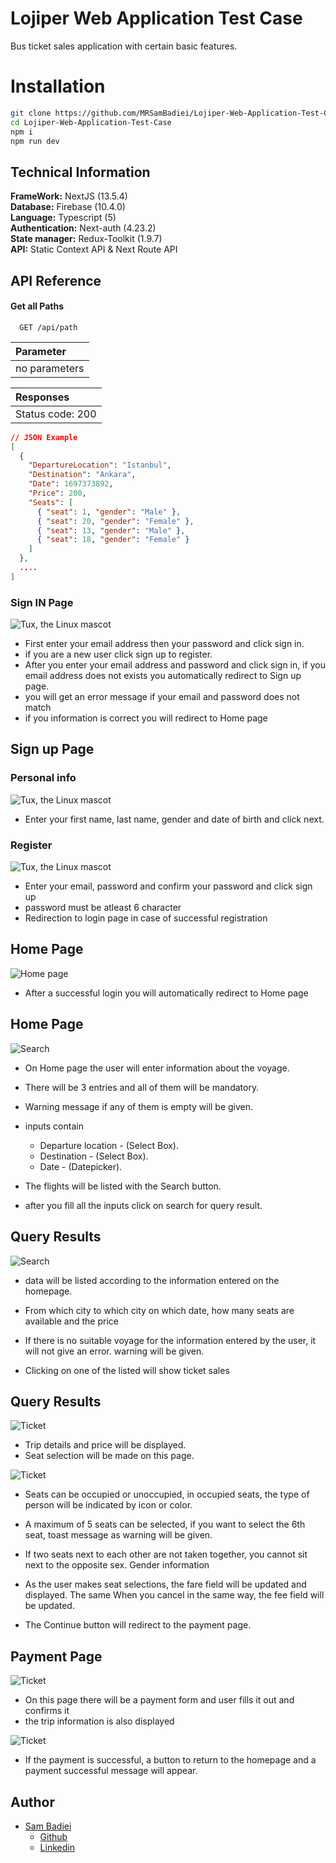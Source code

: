# Lojiper Web Application Test Case

Bus ticket sales application with certain basic features.

# Installation

```bash
git clone https://github.com/MRSamBadiei/Lojiper-Web-Application-Test-Case.git
cd Lojiper-Web-Application-Test-Case
npm i
npm run dev
```

## Technical Information

**FrameWork:** NextJS (13.5.4)\
**Database:** Firebase (10.4.0)\
**Language:** Typescript (5)\
**Authentication:** Next-auth (4.23.2)\
**State manager:** Redux-Toolkit (1.9.7)\
**API:** Static Context API & Next Route API

## API Reference

#### Get all Paths

```http
  GET /api/path
```

| Parameter     |
| :------------ |
| no parameters |

| Responses        |
| :--------------- |
| Status code: 200 |

```json
// JSON Example
[
  {
    "DepartureLocation": "Istanbul",
    "Destination": "Ankara",
    "Date": 1697373892,
    "Price": 200,
    "Seats": [
      { "seat": 1, "gender": "Male" },
      { "seat": 20, "gender": "Female" },
      { "seat": 13, "gender": "Male" },
      { "seat": 18, "gender": "Female" }
    ]
  },
  ....
]
```

### Sign IN Page

![Tux, the Linux mascot](https://firebasestorage.googleapis.com/v0/b/bus-ticket-d6b60.appspot.com/o/Screenshot%202023-10-11%20at%2020.26%201.jpg?alt=media&token=c1de867d-5ca9-4f52-81dc-4d8f7551f5f3&_gl=1*fg9nff*_ga*NDM2MTkxODA1LjE2OTYxNzAxNDI.*_ga_CW55HF8NVT*MTY5NzA0NTQyNi4xMi4xLjE2OTcwNDYwMTIuMTEuMC4w)

- First enter your email address then your password and click sign in.
- if you are a new user click sign up to register.
- After you enter your email address and password and click sign in, if you email address does not exists you automatically redirect to Sign up page.
- you will get an error message if your email and password does not match
- if you information is correct you will redirect to Home page

## Sign up Page

### Personal info

![Tux, the Linux mascot](https://firebasestorage.googleapis.com/v0/b/bus-ticket-d6b60.appspot.com/o/Screenshot%202023-10-11%20at%2020.42%201.jpg?alt=media&token=2cd84d5f-0e73-4363-beb3-aff7eb61bac7&_gl=1*1fy5plf*_ga*NDM2MTkxODA1LjE2OTYxNzAxNDI.*_ga_CW55HF8NVT*MTY5NzA0NTQyNi4xMi4xLjE2OTcwNDYyMjkuMzYuMC4w)

- Enter your first name, last name, gender and date of birth and click next.

### Register

![Tux, the Linux mascot](https://firebasestorage.googleapis.com/v0/b/bus-ticket-d6b60.appspot.com/o/Screenshot%202023-10-11%20at%2020.42%202.jpg?alt=media&token=f7c5b916-3475-49f1-86c6-b75c26d2c8c6&_gl=1*13xpjgq*_ga*NDM2MTkxODA1LjE2OTYxNzAxNDI.*_ga_CW55HF8NVT*MTY5NzA0NTQyNi4xMi4xLjE2OTcwNDYzMTUuNjAuMC4w)

- Enter your email, password and confirm your password and click sign up
- password must be atleast 6 character
- Redirection to login page in case of successful registration

## Home Page

![Home page](https://firebasestorage.googleapis.com/v0/b/bus-ticket-d6b60.appspot.com/o/Screenshot%202023-10-11%20at%2021.31%201.jpg?alt=media&token=3add7076-7019-4814-9168-fc24412e32d3&_gl=1*1gk16h0*_ga*NDM2MTkxODA1LjE2OTYxNzAxNDI.*_ga_CW55HF8NVT*MTY5NzA0OTE1My4xMy4xLjE2OTcwNDkxNjQuNDkuMC4w)

- After a successful login you will automatically redirect to Home page

## Home Page

![Search](<https://firebasestorage.googleapis.com/v0/b/bus-ticket-d6b60.appspot.com/o/Screenshot%202023-10-11%20at%2021.31%201%20(1).jpg?alt=media&token=9ce8cc45-f141-4264-b6e7-506d087bdd24&_gl=1*10iifyo*_ga*NDM2MTkxODA1LjE2OTYxNzAxNDI.*_ga_CW55HF8NVT*MTY5NzA0OTE1My4xMy4xLjE2OTcwNDkzODQuNTEuMC4w>)

- On Home page the user will enter information about the voyage.
- There will be 3 entries and all of them will be mandatory.
- Warning message if any of them is empty will be given.
- inputs contain
  - Departure location - (Select Box).
  - Destination - (Select Box).
  - Date - (Datepicker).
- The flights will be listed with the Search button.

- after you fill all the inputs click on search for query result.

## Query Results

![Search](<https://firebasestorage.googleapis.com/v0/b/bus-ticket-d6b60.appspot.com/o/Screenshot%202023-10-11%20at%2021.31%201%20(2).jpg?alt=media&token=8a63f2e2-9804-4bef-8e55-6dc96cce4bb6&_gl=1*18k6axr*_ga*NDM2MTkxODA1LjE2OTYxNzAxNDI.*_ga_CW55HF8NVT*MTY5NzA0OTE1My4xMy4xLjE2OTcwNDk3MzIuNDkuMC4w>)

- data will be listed according to the information entered on the homepage.
- From which city to which city on which date, how many seats are available and the price

- If there is no suitable voyage for the information entered by the user, it will not give an error. warning will be given.

- Clicking on one of the listed will show ticket sales

## Query Results

![Ticket](https://firebasestorage.googleapis.com/v0/b/bus-ticket-d6b60.appspot.com/o/Screenshot%202023-10-11%20at%2021.46%201.jpg?alt=media&token=cc2974b0-c221-402c-b997-0817c37919ea&_gl=1*1s8rxu2*_ga*NDM2MTkxODA1LjE2OTYxNzAxNDI.*_ga_CW55HF8NVT*MTY5NzA0OTE1My4xMy4xLjE2OTcwNTAwMTkuNDMuMC4w)

- Trip details and price will be displayed.
- Seat selection will be made on this page.

![Ticket](https://firebasestorage.googleapis.com/v0/b/bus-ticket-d6b60.appspot.com/o/Screenshot%202023-10-11%20at%2021.49%201.jpg?alt=media&token=8abb8674-5e9d-44ee-9bad-1f65f65c2774&_gl=1*nlw09x*_ga*NDM2MTkxODA1LjE2OTYxNzAxNDI.*_ga_CW55HF8NVT*MTY5NzA0OTE1My4xMy4xLjE2OTcwNTAyMTMuNTEuMC4w)

- Seats can be occupied or unoccupied, in occupied seats, the type of person will be indicated by icon or color.
- A maximum of 5 seats can be selected, if you want to select the 6th seat, toast message as warning will be given.
- If two seats next to each other are not taken together, you cannot sit next to the opposite sex. Gender information

- As the user makes seat selections, the fare field will be updated and displayed. The same When you cancel in the same way, the fee field will be updated.

- The Continue button will redirect to the payment page.

## Payment Page

![Ticket](https://firebasestorage.googleapis.com/v0/b/bus-ticket-d6b60.appspot.com/o/Screenshot%202023-10-12%20at%2012.43%201.jpg?alt=media&token=18dded7d-0962-4739-ab2b-2c94dc40ef64&_gl=1*13bllq1*_ga*NDM2MTkxODA1LjE2OTYxNzAxNDI.*_ga_CW55HF8NVT*MTY5NzEwMzgwMi4xNS4xLjE2OTcxMDM4NjUuNjAuMC4w)

- On this page there will be a payment form and user fills it out and confirms it
- the trip information is also displayed

![Ticket](https://firebasestorage.googleapis.com/v0/b/bus-ticket-d6b60.appspot.com/o/Screenshot%202023-10-12%20at%2012.44%201.jpg?alt=media&token=5f0f314f-26da-46dc-9ccb-21031449cfa4&_gl=1*rs08i1*_ga*NDM2MTkxODA1LjE2OTYxNzAxNDI.*_ga_CW55HF8NVT*MTY5NzEwMzgwMi4xNS4xLjE2OTcxMDQwNjQuNjAuMC4w)

- If the payment is successful, a button to return to the homepage and a payment successful message will appear.

## Author

- [Sam Badiei](https://github.com/MRSamBadiei)
  - [Github](https://github.com/MRSamBadiei)
  - [Linkedin](https://www.linkedin.com/in/sam-badiei/)
